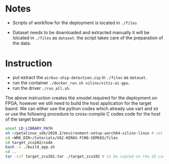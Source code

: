# Notes

- Scripts of workflow for the deployment is located in `./files`

- Dataset needs to be downloaded and extracted manually it will be lolcated in `./files` as `dataset`. the script takes care of the preparation of the data.

# Instruction

- put extract the `airbus-ship-detection.zip` in `./files` as `dataset`.
- run the container `./docker_run.sh xilinx/vitis-ai-gpu`.
- run the driver `./run_all.sh`.

The above instruction creates the xmodel required for the deployment on FPGA, however we still need to build the host application for the target baord. We can either use the python codes which already use vart and xir or use the following procedure to cross-compile C codes code for the host of the target board: 

  ```bash
  unset LD_LIBRARY_PATH   
  sh ~/petalinux_sdk/2020.2/environment-setup-aarch64-xilinx-linux # set petalinux environment of Vitis AI 1.3
  cd <WRK_DIR>/tutorials/VAI-KERAS-FCN8-SEMSEG/files
  cd target_zcu102/code
  bash -x ./build_app.sh
  cd ..
  tar -cvf target_zcu102.tar ./target_zcu102 # to be copied on the SD card
  ```
